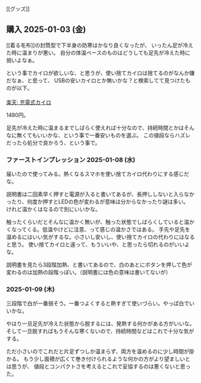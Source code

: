 [[グッズ]]

## 購入 2025-01-03 (金)

[[着る毛布]]の封筒型で下半身の防寒はかなり良くなったが、
いったん足が冷えた時に温まりが悪い。
自分の体温ベースのものはどうしても足先が冷えた時に弱いよなぁ。

という事でカイロが欲しいな、と思うが、使い捨てカイロは捨てるのがなんか嫌だなぁ、と思って、
USBの安いカイロとか無いかな？と検索してて見つけたものが以下。

<a href="https://hb.afl.rakuten.co.jp/ichiba/438dc9dd.c1404cef.438dc9de.f82c9d0b/?pc=https%3A%2F%2Fitem.rakuten.co.jp%2F1go1e%2F100128%2F&link_type=pict&ut=eyJwYWdlIjoiaXRlbSIsInR5cGUiOiJwaWN0Iiwic2l6ZSI6IjI0MHgyNDAiLCJuYW0iOjEsIm5hbXAiOiJyaWdodCIsImNvbSI6MSwiY29tcCI6ImRvd24iLCJwcmljZSI6MSwiYm9yIjoxLCJjb2wiOjEsImJidG4iOjEsInByb2QiOjAsImFtcCI6ZmFsc2V9" target="_blank" rel="nofollow sponsored noopener" style="word-wrap:break-word;"><img src="https://hbb.afl.rakuten.co.jp/hgb/438dc9dd.c1404cef.438dc9de.f82c9d0b/?me_id=1338920&item_id=10001273&pc=https%3A%2F%2Fthumbnail.image.rakuten.co.jp%2F%400_gold%2F1go1e%2Fimg%2Felectrical-products%2Fhand-warmer01.jpg%3F_ex%3D240x240&s=240x240&t=pict" border="0" style="margin:2px" alt="" title=""><br>
楽天: 充電式カイロ</a>

1480円。

足先が冷えた時に温まるまでしばらく使えれば十分なので、持続時間とかはそんなに無くてもいいかな、という事で一番安いものを選ぶ。
この値段ならハズレだったら処分で良かろう、という事で。

### ファーストインプレッション 2025-01-08 (水)

届いたので使ってみる。熱くなるスマホを使い捨てカイロ代わりにする感じだな。

説明書は二回素早く押すと電源が入ると書いてあるが、長押ししないと入らなかったり、何度か押すとLEDの色が変わるが意味は分からなかったり謎は多い。
けれど温かくはなるので別にいいかな。

触ったくらいだとそんなに温かく無いが、触った状態でしばらくしていると温かくなってくる。低温やけどに注意、って感じの温かさではある。
手先や足先を温めるにはいい気がするな。小さいし安いし、使い捨てカイロの代わりにはなると思う。
使い捨てカイロと違って、もういいや、と思ったら切れるのがいいよな。

説明書を見たら3段階加熱、と書いてあるので、白のあとにボタンを押して色が変わるのは加熱の段階っぽい。（説明書には色の意味は書いてないが）

### 2025-01-09 (木)

三段階で白が一番弱そう。一番つよくすると熱すぎて使いづらい。やっぱ白でいいかな。

やはり一旦足先が冷えた状態から脱するには、発熱する何かがある方がいいな。
そして一旦脱すればもうそんな寒くないので、持続時間などはこれで十分な気がする。

ただ小さいのでこれだと片足ずつしか温まらず、両方を温めるのに少し時間が掛かる。
もう少し面積が広くて巻き付けられるような何かの方がより望ましいとは思うが、
値段とコンパクトさを考えるとこれで妥協するのは悪くないと思った。